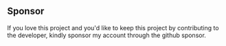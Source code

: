 ## Sponsor

If you love this project and  you'd like to keep this project by contributing to the developer, kindly sponsor my account through the github sponsor.